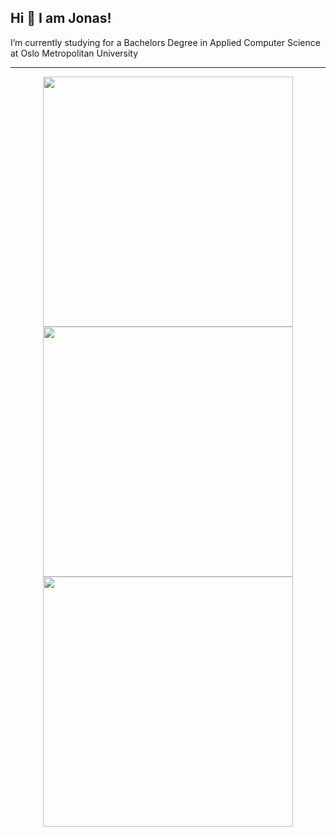 ## Hi 👋 I am Jonas! 
I’m currently studying for a Bachelors Degree in Applied Computer Science at Oslo Metropolitan University 


---
<p align = "center">
  <img src = "https://github-readme-stats.vercel.app/api?username=jonasnico&show_icons=true&theme=bear" width = 400>
  <img src = "https://github-readme-streak-stats.herokuapp.com?user=jonasnico&theme=dark&hide_border=true" width = 400>
  <img src = "https://github-readme-stats.vercel.app/api/top-langs/?username=jonasnico&count_private=true&theme=radical" width = 400>
</p>
